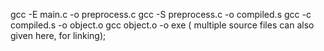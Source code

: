 gcc -E main.c -o preprocess.c
gcc -S preprocess.c -o compiled.s
gcc -c compiled.s -o object.o
gcc object.o -o exe     ( multiple source files can also given here, for linking);
